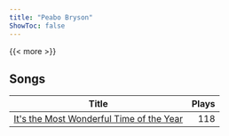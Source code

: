 ```yaml
---
title: "Peabo Bryson"
ShowToc: false
---
```


{{< more >}}

## Songs
Title | Plays 
----- | -----: 
[It's the Most Wonderful Time of the Year](/songs/its-the-most-wonderful-time-of-the-year) | 118

